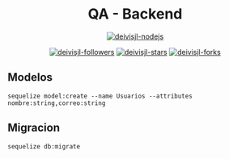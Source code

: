 <h1 align="center">
   QA - Backend
</h1>
<p align="center">
    <a href="https://vuejs.org/"><img src="https://img.shields.io/badge/node-js-success?style=flat-square&logo=Node.js" alt="deivisjl-nodejs"/></a>
</p>
<p align="center">
    <a href="#"><img src="https://img.shields.io/github/followers/deivisjl?style=social" alt="deivisjl-followers"/></a>
    <a href="#"><img src="https://img.shields.io/github/stars/deivisjl/QA-backend?style=social" alt="deivisjl-stars"/></a>
    <a href="#"><img src="https://img.shields.io/github/forks/deivisjl/QA-backend?style=social" alt="deivisjl-forks"/></a>
</p>

## Modelos
```
sequelize model:create --name Usuarios --attributes nombre:string,correo:string
```

## Migracion

```
sequelize db:migrate
```